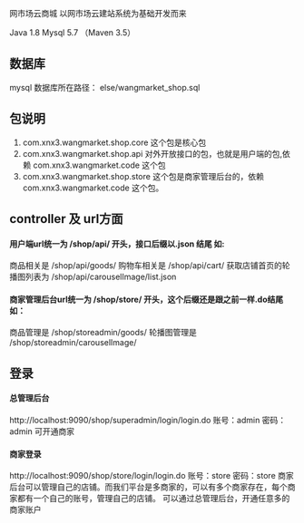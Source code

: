 网市场云商城
以网市场云建站系统为基础开发而来
    
Java 1.8
Mysql 5.7
（Maven 3.5）

## 数据库
mysql 数据库所在路径：  else/wangmarket_shop.sql

## 包说明
1. com.xnx3.wangmarket.shop.core 这个包是核心包
1. com.xnx3.wangmarket.shop.api 对外开放接口的包，也就是用户端的包,依赖 com.xnx3.wangmarket.code 这个包
1. com.xnx3.wangmarket.shop.store 这个包是商家管理后台的，依赖 com.xnx3.wangmarket.code 这个包。 

## controller 及 url方面
#### 用户端url统一为 /shop/api/ 开头，接口后缀以.json 结尾 如:
商品相关是 /shop/api/goods/
购物车相关是 /shop/api/cart/
获取店铺首页的轮播图列表为 /shop/api/carouselImage/list.json

#### 商家管理后台url统一为 /shop/store/ 开头，这个后缀还是跟之前一样.do结尾 如：
商品管理是 /shop/storeadmin/goods/
轮播图管理是 /shop/storeadmin/carouselImage/

## 登录
#### 总管理后台
http://localhost:9090/shop/superadmin/login/login.do
账号：admin
密码：admin
可开通商家

#### 商家登录
http://localhost:9090/shop/store/login/login.do
账号：store
密码：store
商家后台可以管理自己的店铺。而我们平台是多商家的，可以有多个商家存在，每个商家都有一个自己的账号，管理自己的店铺。
可以通过总管理后台，开通任意多的商家账户
